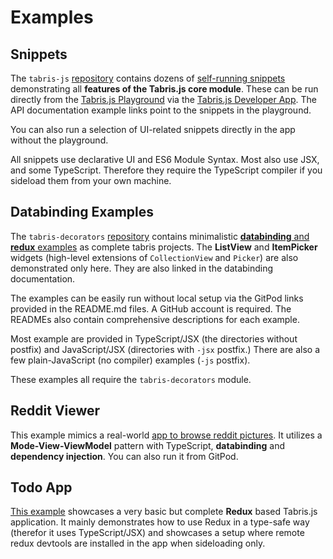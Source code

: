 ---
---
# Examples

## Snippets

The `tabris-js` [repository](https://github.com/eclipsesource/tabris-js) contains dozens of [self-running snippets](https://github.com/eclipsesource/tabris-js/tree/v3.7.0/snippets) demonstrating all **features of the Tabris.js core module**. These can be run directly from the [Tabris.js Playground](https://playground.tabris.com/) via the [Tabris.js Developer App](./developer-app.md). The API documentation example links point to the snippets in the playground.

You can also run a selection of UI-related snippets directly in the app without the playground.

All snippets use declarative UI and ES6 Module Syntax. Most also use JSX, and some TypeScript. Therefore they require the TypeScript compiler if you sideload them from your own machine.

## Databinding Examples

The `tabris-decorators` [repository](https://github.com/eclipsesource/tabris-decorators) contains minimalistic
[**databinding** and **redux** examples](https://github.com/eclipsesource/tabris-decorators/tree/v3.7.0/examples) as complete tabris projects. The **ListView** and **ItemPicker** widgets (high-level extensions of `CollectionView` and `Picker`) are also demonstrated only here. They are also linked in the databinding documentation.

The examples can be easily run without local setup via the GitPod links provided in the README.md files. A GitHub account is required. The READMEs also contain comprehensive descriptions for each example.

Most example are provided in TypeScript/JSX (the directories without postfix) and JavaScript/JSX (directories with `-jsx` postfix.) There are also a few plain-JavaScript (no compiler) examples (`-js` postfix).

These examples all require the `tabris-decorators` module.

## Reddit Viewer

This example mimics a real-world [app to browse reddit pictures](https://github.com/eclipsesource/tabris-js-reddit-viewer/tree/3.7.0). It utilizes a **Mode-View-ViewModel** pattern with TypeScript, **databinding** and **dependency injection**. You can also run it from GitPod.

## Todo App

[This example](https://github.com/eclipsesource/tabris-js-redux-todo/) showcases a very basic but complete **Redux** based Tabris.js application. It mainly demonstrates how to use Redux in a type-safe way (therefor it uses TypeScript/JSX) and showcases a setup where remote redux devtools are installed in the app when sideloading only.

